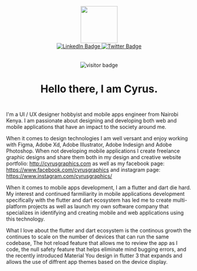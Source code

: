 <div id="header" align="center">
  <img src="https://media.giphy.com/media/M9gbBd9nbDrOTu1Mqx/giphy.gif" width="100"/>
</div>

<div id="badges" align="center">
  <a href="https://www.linkedin.com/in/cyruskigo/">
    <img src="https://img.shields.io/badge/LinkedIn-blue?style=for-the-badge&logo=linkedin&logoColor=white" alt="LinkedIn Badge"/>
  </a>
<!--   <a href="your-youtube-URL">
    <img src="https://img.shields.io/badge/YouTube-red?style=for-the-badge&logo=youtube&logoColor=white" alt="Website Badge"/>
  </a> -->
    
  <a href="https://twitter.com/cyruskigo30">
    <img src="https://img.shields.io/badge/Twitter-blue?style=for-the-badge&logo=twitter&logoColor=white" alt="Twitter Badge"/>
  </a>
   <br>  <br>   <br>
  <img src="https://visitor-badge.laobi.icu/badge?page_id=cyruskigo30" alt="visitor badge"/>
  
  <h1>
  Hello there, I am Cyrus.
</h1> 
  <img src="https://media.giphy.com/media/hvRJCLFzcasrR4ia7z/giphy.gif" width="10px"/>
</div>




I'm a UI / UX designer hobbyist and mobile apps engineer from Nairobi Kenya. I am passionate about designing and developing both web and mobile applications that have an impact to the society around me. 

When it comes to design technologies I am well versant and enjoy working with Figma, Adobe Xd, Adobe Illustrator, Adobe Indesign and Adobe Photoshop. When not developing mobile applications I create freelance graphic designs and share them both in my design and creative website portfolio:  http://cyrusgraphics.com as well as my facebook page: https://www.facebook.com/cyrusgraphics and instagram page: https://www.instagram.com/cyrusgraphics/

When it comes to mobile apps development, I am a flutter and dart die hard.  My interest and continued farmiliarity in  mobile applications development specifically with the flutter and dart ecosystem has led me to create multi-platform projects as well as launch my own software company that specializes in identifying and creating mobile and web applications using this technology.

What I love about the flutter and dart ecosystem is the continous growth the continues to scale on the number of devices that can run the same codebase, The hot reload feature that allows me to review the app as I code, the null safety feature that helps eliminate mind bugging errors, and the recently introduced Material You design in flutter 3 that expands and allows the use of diffrent app themes based on the device display.
